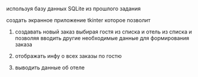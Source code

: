 используя базу данных SQLite
из прошлого задания

создать экранное приложение tkinter
которое позволит 

1) создавать новый заказ
выбирая гостя из списка и отель из списка
и позволяя вводить другие необходимые данные для формирования заказа

2) отображать инфу о всех заказы по гостю

3) выводить данные об отеле
